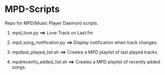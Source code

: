 MPD-Scripts
===========

Repo for MPD(Music Player Daemon) scripts.

1) mpd\_love.py **==>** Love Track on Last.fm

2) mpd\_song\_notification.py **==>** Display notification when track changes.

3) mpdlast\_played\_list.sh **==>** Creates a MPD playlist of last played tracks.

4) mpdrecently\_added\_list.sh **==>** Creates a MPD playlist of recently added songs.
